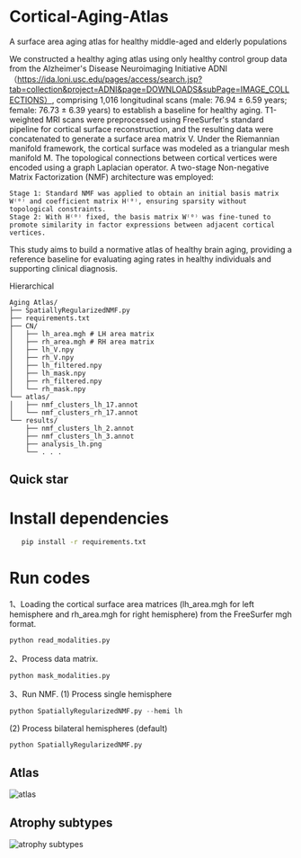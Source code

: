 # Cortical-Aging-Atlas
A surface area aging atlas for healthy middle-aged and elderly populations

We constructed a healthy aging atlas using only healthy control group data from the Alzheimer's Disease Neuroimaging Initiative ADNI（https://ida.loni.usc.edu/pages/access/search.jsp?tab=collection&project=ADNI&page=DOWNLOADS&subPage=IMAGE_COLLECTIONS）, comprising 1,016 longitudinal scans (male: 76.94 ± 6.59 years; female: 76.73 ± 6.39 years) to establish a baseline for healthy aging. T1-weighted MRI scans were preprocessed using FreeSurfer's standard pipeline for cortical surface reconstruction, and the resulting data were concatenated to generate a surface area matrix V. Under the Riemannian manifold framework, the cortical surface was modeled as a triangular mesh manifold M. The topological connections between cortical vertices were encoded using a graph Laplacian operator. A two-stage Non-negative Matrix Factorization (NMF) architecture was employed:
```plaintext
Stage 1: Standard NMF was applied to obtain an initial basis matrix W⁽⁰⁾ and coefficient matrix H⁽⁰⁾, ensuring sparsity without topological constraints.
Stage 2: With H⁽⁰⁾ fixed, the basis matrix W⁽⁰⁾ was fine-tuned to promote similarity in factor expressions between adjacent cortical vertices.
```
This study aims to build a normative atlas of healthy brain aging, providing a reference baseline for evaluating aging rates in healthy individuals and supporting clinical diagnosis.

Hierarchical
```plaintext
Aging Atlas/
├── SpatiallyRegularizedNMF.py
├── requirements.txt
├── CN/
│   ├── lh_area.mgh # LH area matrix
│   ├── rh_area.mgh # RH area matrix
│   ├── lh_V.npy
│   ├── rh_V.npy
│   ├── lh_filtered.npy
│   ├── lh_mask.npy
│   ├── rh_filtered.npy
│   └── rh_mask.npy
└── atlas/
│   ├── nmf_clusters_lh_17.annot
│   └── nmf_clusters_rh_17.annot
└── results/
    ├── nmf_clusters_lh_2.annot
    ├── nmf_clusters_lh_3.annot
    ├── analysis_lh.png
    └── . . .
```

## Quick star
# Install dependencies
```bash
   pip install -r requirements.txt
```
# Run codes

1、Loading the cortical surface area matrices (lh_area.mgh for left hemisphere and rh_area.mgh for right hemisphere) from the FreeSurfer mgh format.
```Python
python read_modalities.py
```
2、Process data matrix.
```Python
python mask_modalities.py
```
3、Run NMF.
(1) Process single hemisphere
```Python
python SpatiallyRegularizedNMF.py --hemi lh
```
(2) Process bilateral hemispheres (default)
```Python
python SpatiallyRegularizedNMF.py
```

## Atlas
![atlas](https://github.com/user-attachments/assets/a0ca5201-914d-4f55-ba82-11629476b1d8)

## Atrophy subtypes
![atrophy subtypes](https://github.com/user-attachments/assets/0a951efa-3be1-4bf5-9667-ec57aaad2283)


